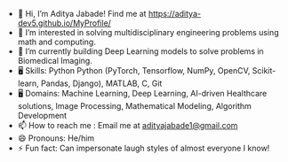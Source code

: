- 👋 Hi, I’m Aditya Jabade! Find me at https://aditya-dev5.github.io/MyProfile/
- 👀 I’m interested in solving multidisciplinary engineering problems using math and computing. 
- 🌱 I’m currently building Deep Learning models to solve problems in Biomedical Imaging.
- 🖥️ Skills: Python Python (PyTorch, Tensorflow, NumPy, OpenCV, Scikit-learn, Pandas, Django), MATLAB, C, Git
- 🖥️ Domains: Machine Learning, Deep Learning, AI-driven Healthcare solutions, Image Processing, Mathematical Modeling, Algorithm Development
- 📫 How to reach me : Email me at adityajabade1@gmail.com
- 😄 Pronouns: He/him
- ⚡ Fun fact: Can impersonate laugh styles of almost everyone I know! 

<!---
Aditya-dev5/Aditya-dev5 is a ✨ special ✨ repository because its `README.md` (this file) appears on your GitHub profile.
You can click the Preview link to take a look at your changes.
--->
